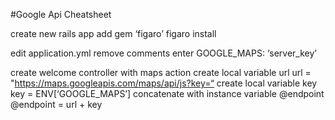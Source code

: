 #Google Api Cheatsheet

create new rails app
add gem ‘figaro’
figaro install

edit application.yml
remove comments
enter GOOGLE_MAPS:	‘server_key’

create welcome controller with maps action
create local variable url
url = "https://maps.googleapis.com/maps/api/js?key=“
create local variable key
key = ENV[‘GOOGLE_MAPS’]
concatenate with instance variable @endpoint
@endpoint = url + key